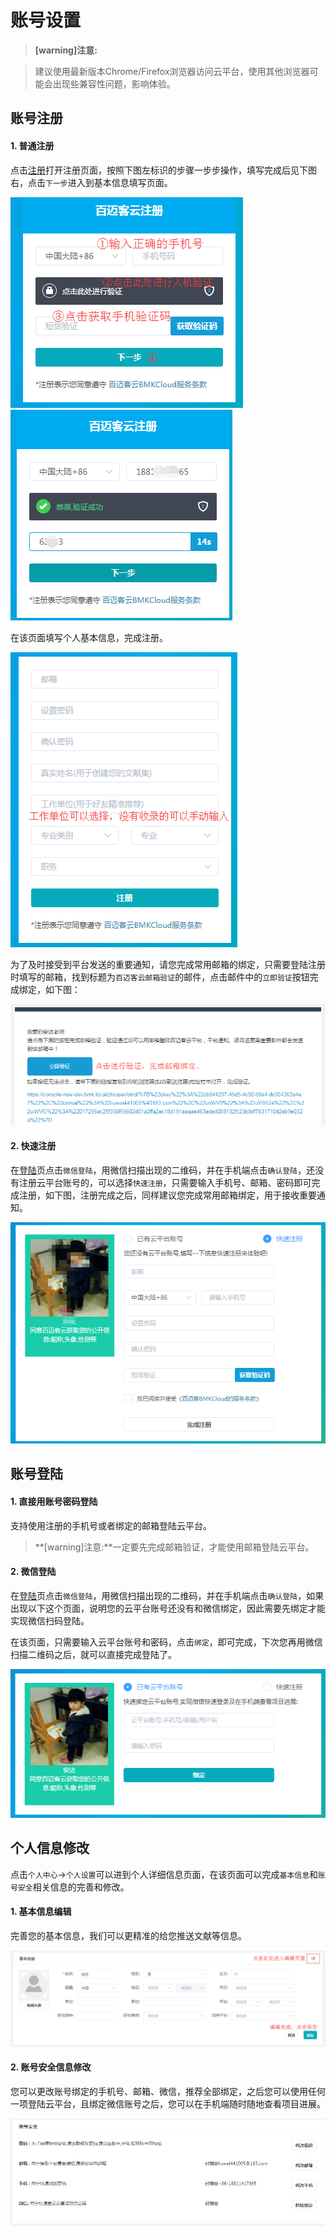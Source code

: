 # 账号设置

> **[warning]注意:**

> 建议使用最新版本Chrome/Firefox浏览器访问云平台，使用其他浏览器可能会出现些兼容性问题，影响体验。

## 账号注册
#### 1. 普通注册

点击[注册](https://international.biocloud.net/zh/user/register)打开注册页面，按照下图左标识的步骤一步步操作，填写完成后见下图右，点击`下一步`进入到基本信息填写页面。

![register-1](./img/register-1.png) ![register-2](./img/register-2.png)

在该页面填写个人基本信息，完成注册。

![register-3](./img/register-3.png)

为了及时接受到平台发送的重要通知，请您完成常用邮箱的绑定，只需要登陆注册时填写的邮箱，找到标题为`百迈客云邮箱验证`的邮件，点击邮件中的`立即验证`按钮完成绑定，如下图：

![email-bind](./img/email-bind.png)

#### 2. 快速注册

在[登陆](https://international.biocloud.net/zh/user/login)页点击`微信登陆`，用微信扫描出现的二维码，并在手机端点击`确认登陆`，还没有注册云平台账号的，可以选择`快速注册`，只需要输入手机号、邮箱、密码即可完成注册，如下图，注册完成之后，同样建议您完成常用邮箱绑定，用于接收重要通知。

![register-4](./img/register-4.png)
## 账号登陆
#### 1. 直接用账号密码登陆

支持使用注册的手机号或者绑定的邮箱登陆云平台。

> **[warning]注意:**一定要先完成邮箱验证，才能使用邮箱登陆云平台。

#### 2. 微信登陆

在[登陆](https://international.biocloud.net/zh/user/login)页点击`微信登陆`，用微信扫描出现的二维码，并在手机端点击`确认登陆`，如果出现以下这个页面，说明您的云平台账号还没有和微信绑定，因此需要先绑定才能实现微信扫码登陆。

在该页面，只需要输入云平台账号和密码，点击`绑定`，即可完成，下次您再用微信扫描二维码之后，就可以直接完成登陆了。

![wechat-bind](./img/wechat-bind.png)

## 个人信息修改

点击`个人中心`->`个人设置`可以进到个人详细信息页面，在该页面可以完成`基本信息`和`账号安全`相关信息的完善和修改。

#### 1. 基本信息编辑

完善您的基本信息，我们可以更精准的给您推送文献等信息。

![basic-infor-edit](./img/basic-infor-edit.png)

#### 2. 账号安全信息修改

您可以更改账号绑定的手机号、邮箱、微信，推荐全部绑定，之后您可以使用任何一项登陆云平台，且绑定微信账号之后，您可以在手机端随时随地查看项目进展。

![account-safe](./img/account-safe.png)
